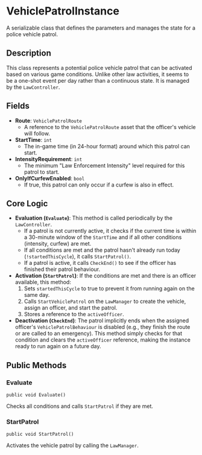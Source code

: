 # VehiclePatrolInstance

A serializable class that defines the parameters and manages the state for a police vehicle patrol.

## Description

This class represents a potential police vehicle patrol that can be activated based on various game conditions. Unlike other law activities, it seems to be a one-shot event per day rather than a continuous state. It is managed by the `LawController`.

## Fields

-   **Route**: `VehiclePatrolRoute`
    -   A reference to the `VehiclePatrolRoute` asset that the officer's vehicle will follow.
-   **StartTime**: `int`
    -   The in-game time (in 24-hour format) around which this patrol can start.
-   **IntensityRequirement**: `int`
    -   The minimum "Law Enforcement Intensity" level required for this patrol to start.
-   **OnlyIfCurfewEnabled**: `bool`
    -   If true, this patrol can only occur if a curfew is also in effect.

## Core Logic

-   **Evaluation (`Evaluate`)**: This method is called periodically by the `LawController`.
    -   If a patrol is not currently active, it checks if the current time is within a 30-minute window of the `StartTime` and if all other conditions (intensity, curfew) are met.
    -   If all conditions are met and the patrol hasn't already run today (`!startedThisCycle`), it calls `StartPatrol()`.
    -   If a patrol is active, it calls `CheckEnd()` to see if the officer has finished their patrol behaviour.
-   **Activation (`StartPatrol`)**: If the conditions are met and there is an officer available, this method:
    1.  Sets `startedThisCycle` to true to prevent it from running again on the same day.
    2.  Calls `StartVehiclePatrol` on the `LawManager` to create the vehicle, assign an officer, and start the patrol.
    3.  Stores a reference to the `activeOfficer`.
-   **Deactivation (`CheckEnd`)**: The patrol implicitly ends when the assigned officer's `VehiclePatrolBehaviour` is disabled (e.g., they finish the route or are called to an emergency). This method simply checks for that condition and clears the `activeOfficer` reference, making the instance ready to run again on a future day.

## Public Methods

### Evaluate
`public void Evaluate()`

Checks all conditions and calls `StartPatrol` if they are met.

### StartPatrol
`public void StartPatrol()`

Activates the vehicle patrol by calling the `LawManager`.
